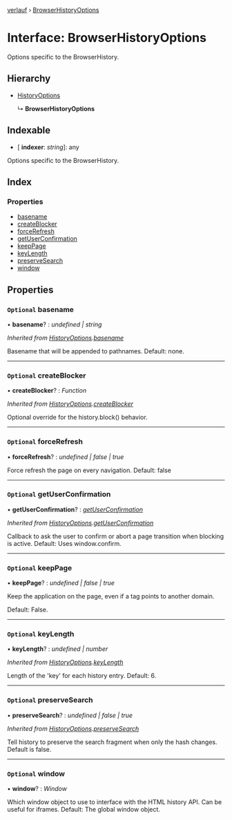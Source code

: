 [verlauf](../README.md) › [BrowserHistoryOptions](browserhistoryoptions.md)

# Interface: BrowserHistoryOptions

Options specific to the BrowserHistory.

## Hierarchy

* [HistoryOptions](historyoptions.md)

  ↳ **BrowserHistoryOptions**

## Indexable

* \[ **indexer**: *string*\]: any

Options specific to the BrowserHistory.

## Index

### Properties

* [basename](browserhistoryoptions.md#optional-basename)
* [createBlocker](browserhistoryoptions.md#optional-createblocker)
* [forceRefresh](browserhistoryoptions.md#optional-forcerefresh)
* [getUserConfirmation](browserhistoryoptions.md#optional-getuserconfirmation)
* [keepPage](browserhistoryoptions.md#optional-keeppage)
* [keyLength](browserhistoryoptions.md#optional-keylength)
* [preserveSearch](browserhistoryoptions.md#optional-preservesearch)
* [window](browserhistoryoptions.md#optional-window)

## Properties

### `Optional` basename

• **basename**? : *undefined | string*

*Inherited from [HistoryOptions](historyoptions.md).[basename](historyoptions.md#optional-basename)*

Basename that will be appended to pathnames. Default: none.

___

### `Optional` createBlocker

• **createBlocker**? : *Function*

*Inherited from [HistoryOptions](historyoptions.md).[createBlocker](historyoptions.md#optional-createblocker)*

Optional override for the history.block() behavior.

___

### `Optional` forceRefresh

• **forceRefresh**? : *undefined | false | true*

Force refresh the page on every navigation.
Default: false

___

### `Optional` getUserConfirmation

• **getUserConfirmation**? : *[getUserConfirmation](browserhistoryoptions.md#optional-getuserconfirmation)*

*Inherited from [HistoryOptions](historyoptions.md).[getUserConfirmation](historyoptions.md#optional-getuserconfirmation)*

Callback to ask the user to confirm or abort a page transition when blocking is active.
Default: Uses window.confirm.

___

### `Optional` keepPage

• **keepPage**? : *undefined | false | true*

Keep the application on the page, even if a <base/> tag points to another domain.

Default: False.

___

### `Optional` keyLength

• **keyLength**? : *undefined | number*

*Inherited from [HistoryOptions](historyoptions.md).[keyLength](historyoptions.md#optional-keylength)*

Length of the 'key' for each history entry. Default: 6.

___

### `Optional` preserveSearch

• **preserveSearch**? : *undefined | false | true*

*Inherited from [HistoryOptions](historyoptions.md).[preserveSearch](historyoptions.md#optional-preservesearch)*

Tell history to preserve the search fragment when only the hash changes.
Default is false.

___

### `Optional` window

• **window**? : *Window*

Which window object to use to interface with the HTML history API. Can be useful for iframes.
Default: The global window object.
